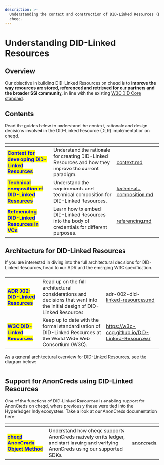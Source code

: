 ```yaml
---
description: >-
  Understanding the context and construction of DID-Linked Resources (DLRs) on
  cheqd.
---
```


# Understanding DID-Linked Resources

## Overview

Our objective in building DID-Linked Resources on cheqd is to **improve the way resources are stored, referenced and retrieved for our partners and the broader SSI community,** in line with the existing [W3C DID Core standard](https://www.w3.org/TR/did-core/).

## Contents

Read the guides below to understand the context, rationale and design decisions involved in the DID-Linked Resource (DLR) implementation on cheqd.

<table data-view="cards"><thead><tr><th></th><th></th><th data-hidden data-card-target data-type="content-ref"></th></tr></thead><tbody><tr><td><mark style="color:blue;"><strong>Context for developing DID-Linked Resources</strong></mark></td><td>Understand the rationale for creating DID-Linked Resources and how they improve the current paradigm.</td><td><a href="context.md">context.md</a></td></tr><tr><td><mark style="color:blue;"><strong>Technical composition of DID-Linked Resources</strong></mark></td><td>Understand the requirements and technical composition for DID-Linked Resources.</td><td><a href="technical-composition.md">technical-composition.md</a></td></tr><tr><td><mark style="color:blue;"><strong>Referencing DID-Linked Resources in VCs</strong></mark></td><td>Learn how to embed DID-Linked Resources into the body of credentials for different purposes.</td><td><a href="referencing.md">referencing.md</a></td></tr></tbody></table>

## Architecture for DID-Linked Resources

If you are interested in diving into the full architectural decisions for DID-Linked Resources, head to our ADR and the emerging W3C specification.

<table data-card-size="large" data-view="cards"><thead><tr><th></th><th></th><th data-hidden data-card-target data-type="content-ref"></th></tr></thead><tbody><tr><td><mark style="color:blue;"><strong>ADR 002: DID-Linked Resources</strong></mark></td><td>Read up on the full architectural considerations and decisions that went into the initial design of DID-Linked Resources</td><td><a href="../../../architecture/adr-list/adr-002-did-linked-resources.md">adr-002-did-linked-resources.md</a></td></tr><tr><td><mark style="color:blue;"><strong>W3C DID-Linked Resources</strong></mark></td><td>Keep up to date with the formal standardisation of DID-Linked Resources at the World Wide Web Consortium (W3C).</td><td><a href="https://w3c-ccg.github.io/DID-Linked-Resources/">https://w3c-ccg.github.io/DID-Linked-Resources/</a></td></tr></tbody></table>

As a general architectural overview for DID-Linked Resources, see the diagram below:

<figure><img src="../../../.gitbook/assets/DID-Linked-Resources-Relationship.png" alt=""><figcaption></figcaption></figure>

## Support for AnonCreds using DID-Linked Resources

One of the functions of DID-Linked Resources is enabling support for AnonCreds on cheqd, where previously these were tied into the Hyperledger Indy ecosystem. Take a look at our AnonCreds documentation here:

<table data-card-size="large" data-view="cards"><thead><tr><th></th><th></th><th data-hidden data-card-target data-type="content-ref"></th></tr></thead><tbody><tr><td><mark style="color:blue;"><strong>cheqd AnonCreds Object Method</strong></mark></td><td>Understand how cheqd supports AnonCreds natively on its ledger, and start issuing and verifying AnonCreds using our supported SDKs.</td><td><a href="../../../advanced/anoncreds/">anoncreds</a></td></tr></tbody></table>
